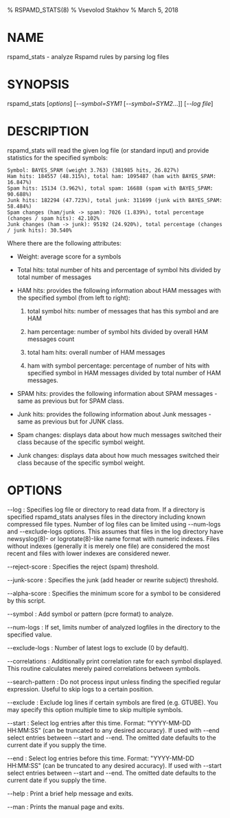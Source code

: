 % RSPAMD_STATS(8)
% Vsevolod Stakhov
% March 5, 2018

# NAME

rspamd_stats - analyze Rspamd rules by parsing log files

# SYNOPSIS

rspamd_stats [*options*] [*--symbol=SYM1* [*--symbol=SYM2*...]] [*--log file*]

# DESCRIPTION

rspamd_stats will read the given log file (or standard input) and provide
statistics for the specified symbols:

    Symbol: BAYES_SPAM (weight 3.763) (381985 hits, 26.827%)
    Ham hits: 184557 (48.315%), total ham: 1095487 (ham with BAYES_SPAM: 16.847%)
    Spam hits: 15134 (3.962%), total spam: 16688 (spam with BAYES_SPAM: 90.688%)
    Junk hits: 182294 (47.723%), total junk: 311699 (junk with BAYES_SPAM: 58.484%)
    Spam changes (ham/junk -> spam): 7026 (1.839%), total percentage (changes / spam hits): 42.102%
    Junk changes (ham -> junk): 95192 (24.920%), total percentage (changes / junk hits): 30.540%

Where there are the following attributes:

* Weight: average score for a symbols

* Total hits: total number of hits and percentage of symbol hits divided
  by total number of messages

* HAM hits: provides the following information about HAM messages with
  the specified symbol (from left to right):

  1.  total symbol hits: number of messages that has this symbol and are
      HAM

  2.  ham percentage: number of symbol hits divided by overall HAM
      messages count

  3.  total ham hits: overall number of HAM messages

  4.  ham with symbol percentage: percentage of number of hits with
      specified symbol in HAM messages divided by total number of
      HAM messages.

* SPAM hits: provides the following information about SPAM messages -
  same as previous but for SPAM class.

* Junk hits: provides the following information about Junk messages -
  same as previous but for JUNK class.

* Spam changes: displays data about how much messages switched their
  class because of the specific symbol weight.

* Junk changes: displays data about how much messages switched their
  class because of the specific symbol weight.

# OPTIONS

\--log
: Specifies log file or directory to read data from. If a directory
  is specified rspamd_stats analyses files in the directory
  including known compressed file types. Number of log files can be
  limited using \--num-logs and \--exclude-logs options. This assumes
  that files in the log directory have newsyslog(8)- or
  logrotate(8)-like name format with numeric indexes. Files without
  indexes (generally it is merely one file) are considered the most
  recent and files with lower indexes are considered newer.

\--reject-score
: Specifies the reject (spam) threshold.

\--junk-score
: Specifies the junk (add header or rewrite subject) threshold.

\--alpha-score
: Specifies the minimum score for a symbol to be considered by this
  script.

\--symbol
: Add symbol or pattern (pcre format) to analyze.

\--num-logs
: If set, limits number of analyzed logfiles in the directory to the
  specified value.

\--exclude-logs
: Number of latest logs to exclude (0 by default).

\--correlations
: Additionally print correlation rate for each symbol displayed.
  This routine calculates merely paired correlations between
  symbols.

\--search-pattern
: Do not process input unless finding the specified regular
  expression. Useful to skip logs to a certain position.

\--exclude
: Exclude log lines if certain symbols are fired (e.g. GTUBE). You
  may specify this option multiple time to skip multiple symbols.

\--start
: Select log entries after this time. Format: "YYYY-MM-DD HH:MM:SS"
  (can be truncated to any desired accuracy). If used with \--end
  select entries between --start and \--end. The omitted date
  defaults to the current date if you supply the time.

\--end
: Select log entries before this time. Format: "YYYY-MM-DD HH:MM:SS"
  (can be truncated to any desired accuracy). If used with
  \--start select entries between \--start and \--end. The omitted date
  defaults to the current date if you supply the time.

\--help
: Print a brief help message and exits.

\--man
: Prints the manual page and exits.
